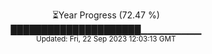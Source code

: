 <p align="center">
⏳Year Progress (72.47 %) <br>
█████████████████████▁▁▁▁▁▁▁▁▁ <br>
<sub>Updated: Fri, 22 Sep 2023 12:03:13 GMT</sub>
</p>

